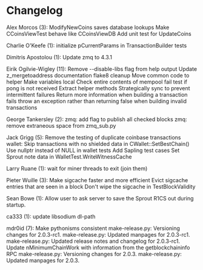 Changelog
=========

Alex Morcos (3):
      ModifyNewCoins saves database lookups
      Make CCoinsViewTest behave like CCoinsViewDB
      Add unit test for UpdateCoins

Charlie O'Keefe (1):
      initialize pCurrentParams in TransactionBuilder tests

Dimitris Apostolou (1):
      Update zmq to 4.3.1

Eirik Ogilvie-Wigley (11):
      Remove --disable-libs flag from help output
      Update z_mergetoaddress documentation
      flake8 cleanup
      Move common code to helper
      Make variables local
      Check entire contents of mempool
      fail test if pong is not received
      Extract helper methods
      Strategically sync to prevent intermittent failures
      Return more information when building a transaction fails
      throw an exception rather than returning false when building invalid transactions

George Tankersley (2):
      zmq: add flag to publish all checked blocks
      zmq: remove extraneous space from zmq_sub.py

Jack Grigg (5):
      Remove the testing of duplicate coinbase transactions
      wallet: Skip transactions with no shielded data in CWallet::SetBestChain()
      Use nullptr instead of NULL in wallet tests
      Add Sapling test cases
      Set Sprout note data in WalletTest.WriteWitnessCache

Larry Ruane (1):
      wait for miner threads to exit (join them)

Pieter Wuille (3):
      Make sigcache faster and more efficient
      Evict sigcache entries that are seen in a block
      Don't wipe the sigcache in TestBlockValidity

Sean Bowe (1):
      Allow user to ask server to save the Sprout R1CS out during startup.

ca333 (1):
      update libsodium dl-path

mdr0id (7):
      Make pythonisms consistent
      make-release.py: Versioning changes for 2.0.3-rc1.
      make-release.py: Updated manpages for 2.0.3-rc1.
      make-release.py: Updated release notes and changelog for 2.0.3-rc1.
      Update nMinimumChainWork with information from the getblockchaininfo RPC
      make-release.py: Versioning changes for 2.0.3.
      make-release.py: Updated manpages for 2.0.3.
